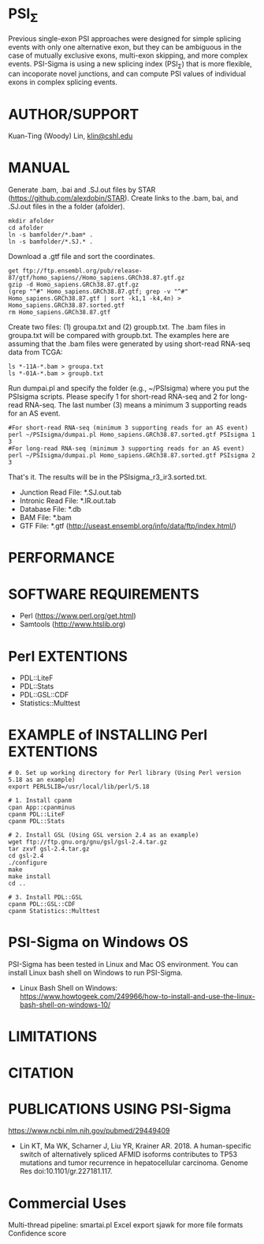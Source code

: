 PSI<sub>Σ</sub>
=================
Previous single-exon PSI approaches were designed for simple splicing events with only one alternative exon, but they can be ambiguous in the case of mutually exclusive exons, multi-exon skipping, and more complex events. PSI-Sigma is using a new splicing index (PSI<sub>Σ</sub>) that is more flexible, can incoporate novel junctions, and can compute PSI values of individual exons in complex splicing events.

AUTHOR/SUPPORT
==============
Kuan-Ting (Woody) Lin, klin@cshl.edu

MANUAL
======
Generate .bam, .bai and .SJ.out files by STAR (https://github.com/alexdobin/STAR). Create links to the .bam, bai, and .SJ.out files in the a folder (afolder).
```
mkdir afolder
cd afolder
ln -s bamfolder/*.bam* .
ln -s bamfolder/*.SJ.* .
```
Download a .gtf file and sort the coordinates.
```
get ftp://ftp.ensembl.org/pub/release-87/gtf/homo_sapiens//Homo_sapiens.GRCh38.87.gtf.gz
gzip -d Homo_sapiens.GRCh38.87.gtf.gz
(grep "^#" Homo_sapiens.GRCh38.87.gtf; grep -v "^#" Homo_sapiens.GRCh38.87.gtf | sort -k1,1 -k4,4n) > Homo_sapiens.GRCh38.87.sorted.gtf
rm Homo_sapiens.GRCh38.87.gtf
```
Create two files: (1) groupa.txt and (2) groupb.txt. The .bam files in groupa.txt will be compared with groupb.txt.
The examples here are assuming that the .bam files were generated by using short-read RNA-seq data from TCGA:
```
ls *-11A-*.bam > groupa.txt
ls *-01A-*.bam > groupb.txt
```
Run dumpai.pl and specify the folder (e.g., ~/PSIsigma) where you put the PSIsigma scripts.
Please specify 1 for short-read RNA-seq and 2 for long-read RNA-seq. The last number (3) means a minimum 3 supporting reads for an AS event.
```
#For short-read RNA-seq (minimum 3 supporting reads for an AS event)
perl ~/PSIsigma/dumpai.pl Homo_sapiens.GRCh38.87.sorted.gtf PSIsigma 1 3
#For long-read RNA-seq (minimum 3 supporting reads for an AS event)
perl ~/PSIsigma/dumpai.pl Homo_sapiens.GRCh38.87.sorted.gtf PSIsigma 2 3
```
That's it.
The results will be in the PSIsigma_r3_ir3.sorted.txt.

 * Junction Read File: *.SJ.out.tab
 * Intronic Read File: *.IR.out.tab
 * Database File: *.db
 * BAM File: *.bam
 * GTF File: *.gtf (http://useast.ensembl.org/info/data/ftp/index.html/)


PERFORMANCE
==============


SOFTWARE REQUIREMENTS
==============================
 * Perl (https://www.perl.org/get.html)
 * Samtools (http://www.htslib.org)

Perl EXTENTIONS
==============================
 * PDL::LiteF
 * PDL::Stats
 * PDL::GSL::CDF
 * Statistics::Multtest

EXAMPLE of INSTALLING Perl EXTENTIONS
============================== 
```
# 0. Set up working directory for Perl library (Using Perl version 5.18 as an example)
export PERL5LIB=/usr/local/lib/perl/5.18

# 1. Install cpanm
cpan App::cpanminus
cpanm PDL::LiteF
cpanm PDL::Stats

# 2. Install GSL (Using GSL version 2.4 as an example)
wget ftp://ftp.gnu.org/gnu/gsl/gsl-2.4.tar.gz
tar zxvf gsl-2.4.tar.gz
cd gsl-2.4
./configure
make
make install
cd ..

# 3. Install PDL::GSL
cpanm PDL::GSL::CDF
cpanm Statistics::Multtest
```
PSI-Sigma on Windows OS
===========
PSI-Sigma has been tested in Linux and Mac OS environment. You can install Linux bash shell on Windows to run PSI-Sigma.
* Linux Bash Shell on Windows: https://www.howtogeek.com/249966/how-to-install-and-use-the-linux-bash-shell-on-windows-10/

LIMITATIONS
===========

CITATION
===========

PUBLICATIONS USING PSI-Sigma
===========
https://www.ncbi.nlm.nih.gov/pubmed/29449409
* Lin KT, Ma WK, Scharner J, Liu YR, Krainer AR. 2018. A human-specific switch of alternatively spliced AFMID isoforms contributes to TP53 mutations and tumor recurrence in hepatocellular carcinoma. Genome Res doi:10.1101/gr.227181.117.

Commercial Uses
===========
Multi-thread pipeline: smartai.pl
Excel export
sjawk for more file formats
Confidence score

